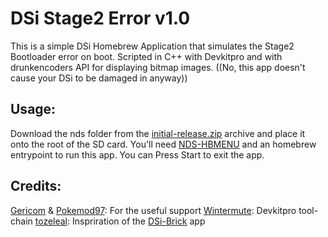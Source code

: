 # DSi Stage2 Error v1.0
This is a simple DSi Homebrew Application that simulates the Stage2 Bootloader error on boot.
Scripted in C++ with Devkitpro and with drunkencoders API for displaying bitmap images.
((No, this app doesn't cause your DSi to be damaged in anyway))

## Usage:
Download the nds folder from the [initial-release.zip](https://github.com/ChampionLeake/DSi-Stage2-Error/releases) archive and place it onto the root of the SD card.
You'll need [NDS-HBMENU](https://github.com/devkitPro/nds-hb-menu/releases) and an homebrew entrypoint to run this app.
You can Press Start to exit the app.

## Credits:
[Gericom](https://github.com/Gericom) & [Pokemod97](https://github.com/Pokemod97): For the useful support
[Wintermute](https://github.com/Wintermute): Devkitpro tool-chain
[tozeleal](https://github.com/tozeleal): Inspriration of the [DSi-Brick](https://github.com/tozeleal/brick_dsi) app